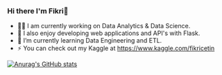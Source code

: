 ### Hi there I'm Fikri👋

- 👩‍💻 I am currently working on Data Analytics & Data Science.
- 🌱 I also enjoy developing web applications and API's with Flask.
- 👯 I’m currently learning Data Engineering and ETL.
- ⚡ You can check out my Kaggle at https://www.kaggle.com/fikricetin

[![Anurag's GitHub stats](https://github-readme-stats.vercel.app/api?username=cetingfikri07)](https://github.com/anuraghazra/github-readme-stats)
